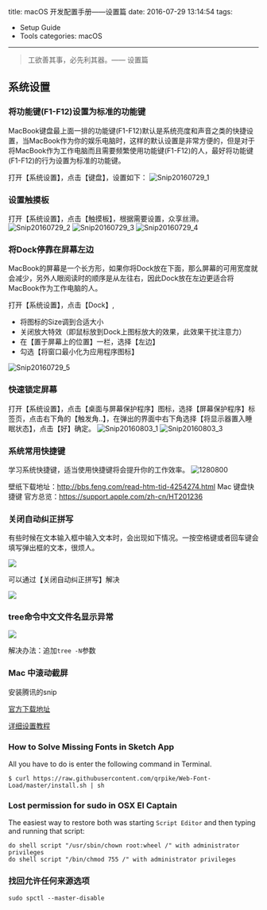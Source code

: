 title: macOS 开发配置手册——设置篇
date: 2016-07-29 13:14:54
tags:
- Setup Guide
- Tools
categories: macOS
---

> 工欲善其事，必先利其器。—— 设置篇

<!-- more -->

## 系统设置

### 将功能键(F1-F12)设置为标准的功能键

MacBook键盘最上面一排的功能键(F1-F12)默认是系统亮度和声音之类的快捷设置，当MacBook作为你的娱乐电脑时，这样的默认设置是非常方便的，但是对于将MacBook作为工作电脑而且需要频繁使用功能键(F1-F12)的人，最好将功能键(F1-F12)的行为设置为标准的功能键。

打开【系统设置】，点击【键盘】，设置如下：
![Snip20160729_1](/images/2016-08-03-Snip20160729_1.png)


### 设置触摸板

打开【系统设置】，点击【触摸板】，根据需要设置，众享丝滑。
![Snip20160729_2](/images/2016-08-03-Snip20160729_2.png)
![Snip20160729_3](/images/2016-08-03-Snip20160729_3.png)
![Snip20160729_4](/images/2016-08-03-Snip20160729_4.png)
### 将Dock停靠在屏幕左边

MacBook的屏幕是一个长方形，如果你将Dock放在下面，那么屏幕的可用宽度就会减少，另外人眼阅读时的顺序是从左往右，因此Dock放在左边更适合将MacBook作为工作电脑的人。

打开【系统设置】，点击【Dock】,

- 将图标的Size调到合适大小
- 关闭放大特效（即鼠标放到Dock上图标放大的效果，此效果干扰注意力）
- 在【置于屏幕上的位置】一栏，选择【左边】
- 勾选【将窗口最小化为应用程序图标】

![Snip20160729_5](/images/2016-08-03-Snip20160729_5.png)
### 快速锁定屏幕

打开【系统设置】，点击【桌面与屏幕保护程序】图标，选择【屏幕保护程序】标签页，点击右下角的【触发角..】，在弹出的界面中右下角选择【将显示器置入睡眠状态】，点击【好】确定。
![Snip20160803_1](/images/2016-08-03-Snip20160803_1.png)
![Snip20160803_3](/images/2016-08-03-Snip20160803_3.png)

### 系统常用快捷键

学习系统快捷键，适当使用快捷键将会提升你的工作效率。
![1280800](/images/2016-08-03-1280800.png)

壁纸下载地址：<http://bbs.feng.com/read-htm-tid-4254274.html>
Mac 键盘快捷键 官方总览：<https://support.apple.com/zh-cn/HT201236>

### 关闭自动纠正拼写

有些时候在文本输入框中输入文本时，会出现如下情况。一按空格键或者回车键会填写弹出框的文本，很烦人。

![](http://7vzrbk.com1.z0.glb.clouddn.com/ghost/content/images/2015/10/QQ20151025-0-2x.png)

可以通过【关闭自动纠正拼写】解决

![](http://7vzrbk.com1.z0.glb.clouddn.com/ghost/content/images/2015/10/QQ20151024-0-2x.png)

### tree命令中文文件名显示异常

![](/images/QQ20160123-0@2x.png)

解决办法：追加`tree -N`参数

### Mac 中滚动截屏

安装腾讯的snip

[官方下载地址](http://www.snip.qq.com)

[详细设置教程](http://jingyan.baidu.com/article/fec4bce2458d03f2618d8b8e.html)

### How to Solve Missing Fonts in Sketch App

All you have to do is enter the following command in Terminal.

`$ curl https://raw.githubusercontent.com/qrpike/Web-Font-Load/master/install.sh | sh`

### Lost permission for sudo in OSX El Captain

The easiest way to restore both was starting `Script Editor` and then typing and running that script:

```
do shell script "/usr/sbin/chown root:wheel /" with administrator privileges
do shell script "/bin/chmod 755 /" with administrator privileges
```

### 找回允许任何来源选项

```
sudo spctl --master-disable
```


